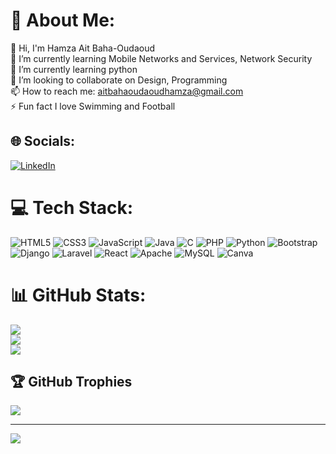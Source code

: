 # 💫 About Me:
👋 Hi, I'm Hamza Ait Baha-Oudaoud<br> 🔭 I’m currently learning Mobile Networks and Services, Network Security<br> 🌱 I’m currently learning python<br> 👯 I’m looking to collaborate on Design, Programming <br> 📫 How to reach me: aitbahaoudaoudhamza@gmail.com<br> ⚡ Fun fact  I love Swimming and Football


## 🌐 Socials:
[![LinkedIn](https://img.shields.io/badge/LinkedIn-%230077B5.svg?logo=linkedin&logoColor=white)](https://linkedin.com/in/hamza-ait-baha-oudaoud) 
# 💻 Tech Stack:
![HTML5](https://img.shields.io/badge/html5-%23E34F26.svg?style=for-the-badge&logo=html5&logoColor=white) ![CSS3](https://img.shields.io/badge/css3-%231572B6.svg?style=for-the-badge&logo=css3&logoColor=white) ![JavaScript](https://img.shields.io/badge/javascript-%23323330.svg?style=for-the-badge&logo=javascript&logoColor=%23F7DF1E) ![Java](https://img.shields.io/badge/java-%23ED8B00.svg?style=for-the-badge&logo=openjdk&logoColor=white) ![C](https://img.shields.io/badge/c-%2300599C.svg?style=for-the-badge&logo=c&logoColor=white) ![PHP](https://img.shields.io/badge/php-%23777BB4.svg?style=for-the-badge&logo=php&logoColor=white) ![Python](https://img.shields.io/badge/python-3670A0?style=for-the-badge&logo=python&logoColor=ffdd54) ![Bootstrap](https://img.shields.io/badge/bootstrap-%238511FA.svg?style=for-the-badge&logo=bootstrap&logoColor=white) ![Django](https://img.shields.io/badge/django-%23092E20.svg?style=for-the-badge&logo=django&logoColor=white) ![Laravel](https://img.shields.io/badge/laravel-%23FF2D20.svg?style=for-the-badge&logo=laravel&logoColor=white) ![React](https://img.shields.io/badge/react-%2320232a.svg?style=for-the-badge&logo=react&logoColor=%2361DAFB) ![Apache](https://img.shields.io/badge/apache-%23D42029.svg?style=for-the-badge&logo=apache&logoColor=white) ![MySQL](https://img.shields.io/badge/mysql-4479A1.svg?style=for-the-badge&logo=mysql&logoColor=white) ![Canva](https://img.shields.io/badge/Canva-%2300C4CC.svg?style=for-the-badge&logo=Canva&logoColor=white) 
# 📊 GitHub Stats:
![](https://github-readme-stats.vercel.app/api?username=hamzaaitbahaoudaoud&theme=radical&hide_border=true&include_all_commits=false&count_private=false)<br/>
![](https://github-readme-streak-stats.herokuapp.com/?user=hamzaaitbahaoudaoud&theme=radical&hide_border=true)<br/>
![](https://github-readme-stats.vercel.app/api/top-langs/?username=hamzaaitbahaoudaoud&theme=radical&hide_border=true&include_all_commits=false&count_private=false&layout=compact)

## 🏆 GitHub Trophies
![](https://github-profile-trophy.vercel.app/?username=hamzaaitbahaoudaoud&theme=radical&no-frame=false&no-bg=false&margin-w=4)

---
[![](https://visitcount.itsvg.in/api?id=hamzaaitbahaoudaoud&icon=0&color=0)](https://visitcount.itsvg.in)

<!-- Proudly created with GPRM ( https://gprm.itsvg.in ) -->

